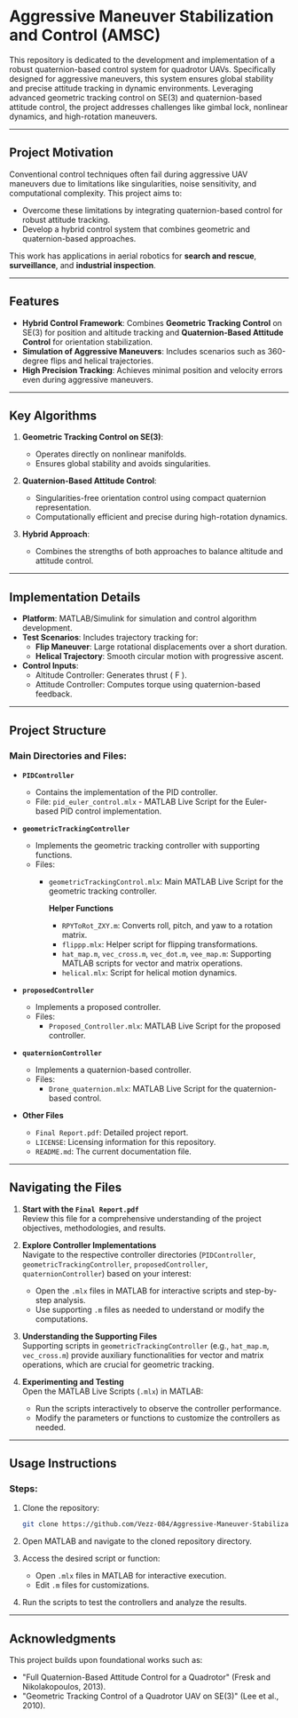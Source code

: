 # Aggressive Maneuver Stabilization and Control (AMSC)

This repository is dedicated to the development and implementation of a robust quaternion-based control system for quadrotor UAVs. Specifically designed for aggressive maneuvers, this system ensures global stability and precise attitude tracking in dynamic environments. Leveraging advanced geometric tracking control on SE(3) and quaternion-based attitude control, the project addresses challenges like gimbal lock, nonlinear dynamics, and high-rotation maneuvers.

---

## Project Motivation

Conventional control techniques often fail during aggressive UAV maneuvers due to limitations like singularities, noise sensitivity, and computational complexity. This project aims to:

- Overcome these limitations by integrating quaternion-based control for robust attitude tracking.
- Develop a hybrid control system that combines geometric and quaternion-based approaches.

This work has applications in aerial robotics for **search and rescue**, **surveillance**, and **industrial inspection**.

---

## Features

- **Hybrid Control Framework**: Combines **Geometric Tracking Control** on SE(3) for position and altitude tracking and **Quaternion-Based Attitude Control** for orientation stabilization.
- **Simulation of Aggressive Maneuvers**: Includes scenarios such as 360-degree flips and helical trajectories.
- **High Precision Tracking**: Achieves minimal position and velocity errors even during aggressive maneuvers.

---

## Key Algorithms

1. **Geometric Tracking Control on SE(3)**:
   - Operates directly on nonlinear manifolds.
   - Ensures global stability and avoids singularities.

2. **Quaternion-Based Attitude Control**:
   - Singularities-free orientation control using compact quaternion representation.
   - Computationally efficient and precise during high-rotation dynamics.

3. **Hybrid Approach**:
   - Combines the strengths of both approaches to balance altitude and attitude control.

---

## Implementation Details

- **Platform**: MATLAB/Simulink for simulation and control algorithm development.
- **Test Scenarios**: Includes trajectory tracking for:
  - **Flip Maneuver**: Large rotational displacements over a short duration.
  - **Helical Trajectory**: Smooth circular motion with progressive ascent.
- **Control Inputs**:
  - Altitude Controller: Generates thrust \( F \).
  - Attitude Controller: Computes torque using quaternion-based feedback.

---

## Project Structure

### Main Directories and Files:
- **`PIDController`**
  - Contains the implementation of the PID controller.
  - File: `pid_euler_control.mlx` - MATLAB Live Script for the Euler-based PID control implementation.

- **`geometricTrackingController`**
  - Implements the geometric tracking controller with supporting functions.
  - Files:
    - `geometricTrackingControl.mlx`: Main MATLAB Live Script for the geometric tracking controller.

      **Helper Functions**
       - `RPYToRot_ZXY.m`: Converts roll, pitch, and yaw to a rotation matrix.
       - `flippp.mlx`: Helper script for flipping transformations.
       - `hat_map.m`, `vec_cross.m`, `vec_dot.m`, `vee_map.m`: Supporting MATLAB scripts for vector and matrix operations.
       - `helical.mlx`: Script for helical motion dynamics.

- **`proposedController`**
  - Implements a proposed controller.
  - Files:
    - `Proposed_Controller.mlx`: MATLAB Live Script for the proposed controller.

- **`quaternionController`**
  - Implements a quaternion-based controller.
  - Files:
    - `Drone_quaternion.mlx`: MATLAB Live Script for the quaternion-based control.

- **Other Files**
  - `Final Report.pdf`: Detailed project report.
  - `LICENSE`: Licensing information for this repository.
  - `README.md`: The current documentation file.

---

## Navigating the Files

1. **Start with the `Final Report.pdf`**  
   Review this file for a comprehensive understanding of the project objectives, methodologies, and results.

2. **Explore Controller Implementations**  
   Navigate to the respective controller directories (`PIDController`, `geometricTrackingController`, `proposedController`, `quaternionController`) based on your interest:
   - Open the `.mlx` files in MATLAB for interactive scripts and step-by-step analysis.
   - Use supporting `.m` files as needed to understand or modify the computations.

3. **Understanding the Supporting Files**  
   Supporting scripts in `geometricTrackingController` (e.g., `hat_map.m`, `vec_cross.m`) provide auxiliary functionalities for vector and matrix operations, which are crucial for geometric tracking.

4. **Experimenting and Testing**  
   Open the MATLAB Live Scripts (`.mlx`) in MATLAB:
   - Run the scripts interactively to observe the controller performance.
   - Modify the parameters or functions to customize the controllers as needed.

---

## Usage Instructions


### Steps:
1. Clone the repository:
   ```bash
   git clone https://github.com/Vezz-084/Aggressive-Maneuver-Stabilization-And-Control.git
   ```
2. Open MATLAB and navigate to the cloned repository directory.
3. Access the desired script or function:
   - Open `.mlx` files in MATLAB for interactive execution.
   - Edit `.m` files for customizations.

4. Run the scripts to test the controllers and analyze the results.

---


## Acknowledgments

This project builds upon foundational works such as:
- "Full Quaternion-Based Attitude Control for a Quadrotor" (Fresk and Nikolakopoulos, 2013).
- "Geometric Tracking Control of a Quadrotor UAV on SE(3)" (Lee et al., 2010).

